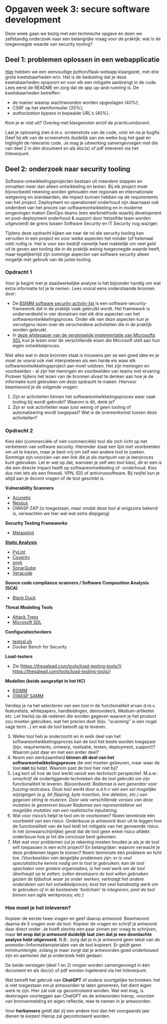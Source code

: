 # Opgaven week 3: secure software development

Deze week gaan we bezig met een technische opgave én doen we zelfstandig onderzoek naar een belangrijke vraag voor de praktijk: wat is de toegevoegde waarde van security tooling?

## Deel 1: problemen oplossen in een webapplicatie

[Hier](https://github.com/hanze-hbo-ict/sw_sec_docs/tree/master/src/pract-wk3/vulnerable-webapp/) hebben we een eenvoudige python/flask-webapp klaargezet, met drie grote kwetsbaarheden erin. Het is de bedoeling dat je deze kwetsbaarheden opspoort en voor elk een mitigatie aanbrengt in de code. Lees eerst de README en zorg dat de app up-and-running is. De kwetsbaarheden betreffen:

* de manier waarop wachtwoorden worden opgeslagen (40%);
* CSRF op het stemformulier (20%);
* _authorization bypass_ in bepaalde URL's (40%).

Kom je er niet uit? Overleg met klasgenoten en/of de practicumdocent.

Laat je oplossing zien d.m.v. screenshots van de code, vóór en na je bugfix. Geef bij elk van de screenshots duidelijk aan om welke bug het gaat en highlight de relevante code. Je mag je uitwerking samengevoegen met die van deel 2 in één document en als doc(x) of pdf inleveren via het Inleverpunt.

## Deel 2: onderzoek naar security tooling

Software-ontwikkelingsprojecten bestaan uit meerdere stappen en omvatten meer dan alleen ontwikkeling en testen. Bij elk project moet bijvoorbeeld rekening worden gehouden met regionale en internationale wetgeving en standaarden, die impact kunnen hebben op de requirements van het project. Deployment en operationeel onderhoud zijn daarnaast ook onderdeel van het proces van softwareontwikkeling en in moderne omgevingen maken DevOps-teams (een werkmethode waarbij development en post-deployment onderhoud & support door hetzelfde team worden uitgevoerd) de grens tussen Software Security en IT Security nog waziger. 

Tijdens deze opdracht kijken we naar de rol die security tooling kan vervullen in een project en voor welke aspecten het minder (of helemaal niet) nuttig is. Het is voor een bedrijf namelijk heel makkelijk om veel geld uit te geven aan tooling die in de praktijk weinig toegevoegde waarde heeft, maar tegelijkertijd zijn sommige aspecten van software security alleen mogelijk met gebruik van de juiste tooling. 

### Opdracht 1

Voor je begint met je daadwerkelijke analyse is het bijzonder handig om wat extra informatie tot je te nemen. Lees vooral eens onderstaande bronnen door:

 * De [BSIMM software security activity list](https://www.bsimm.com/framework/) is een software-security-framework dat in de praktijk vaak gebruikt wordt. Het framework is onderverdeeld in vier domeinen met elk drie aspecten van het softwareontwikkelingsproces. Onder elk van deze aspecten kun je vervolgens lezen over de verscheidene activiteiten die in de praktijk worden gebruikt. 
 * In [deze whitepaper van de versimpelde implementatie van Microsofts SDL](https://www.microsoft.com/en-us/download/details.aspx?id=12379) kun je lezen over de verschillende eisen die Microsoft stelt aan hun eigen ontwikkelproces. 

Niet alles wat in deze bronnen staat is trouwens per se een goed idee en je moet ze vooral ook niet interpreteren als een harde eis waar elk softwareontwikkelingsproject aan moet voldoen. Het zijn meningen en voorbeelden - al zijn het meningen en voorbeelden van teams met ervaring. Probeer tijdens het lezen van de bronnen alvast te denken aan hoe je de informatie kunt gebruiken om deze opdracht te maken. Hiervoor beantwoord je de volgende vragen:

1. Zijn er activiteiten binnen het softwareontwikkelingsproces waar vaak tooling bij wordt gebruikt? Waarom is dit, denk je? 
2. Zijn er ook activiteiten waar juist weinig of geen tooling of automatisering wordt toegepast? Wat is de overeenkomst tussen deze activiteiten? 

### Opdracht 2

Kies één (commerciële of niet-commerciële) tool die zich richt op het verbeteren van software security. Hieronder staat een lijst met voorbeelden om uit te kiezen, maar je bent vrij om zelf een andere tool te zoeken. Sommige zijn voorzien van een link die je als startpunt van je leerproces kunt gebruiken. Let er wel op dat, wanneer je zelf een tool kiest, dit er een is die een directe impact heeft op softwareontwikkeling of -onderhoud. Kies dus niet iets als een firewall, VPN, IDS of antivirussoftware. Bij twijfel kun je altijd aan je docent vragen of de tool geschikt is.

**Vulnerability Scanners**

 * [Acunetix](https://www.softwaretestinghelp.com/acunetix-web-vulnerability-scanner-wvs-review/)
 * [Nessus](https://medium.com/@PenTest_duck/offensive-nessus-installation-simple-windows-vulnerability-scanning-2d4d707859ae)
 * OWASP ZAP (is toegestaan, maar omdat deze tool al enigszins bekend is, verwachten we hier wel wat extra diepgang)

**Security Testing Frameworks**

 * [Metasploit](https://medium.com/swlh/intro-to-metasploit-19e3d07ff725)

**[Static Analysis](https://unicorn-dev.medium.com/the-way-static-analyzers-fight-against-false-positives-and-why-they-do-it-743de1f2a1bd)**

 * [PyLint](https://medium.com/@ryangordon210/build-a-python-ci-cd-system-code-quality-with-pylint-f6dea78461c6)
 * [Coverity](https://www.synopsys.com/blogs/software-security/coverity-setting-the-standard/)
 * [snyk](https://eldadfux.medium.com/this-is-how-we-use-snyk-to-protect-our-open-source-projects-from-evil-dependencies-6ee258ca5815)
 * [SonarQube](https://betterprogramming.pub/how-to-improve-code-quality-with-sonarqube-465744eb66db)
 * [Veracode](https://medium.com/@AccompliceVC/the-veracode-journey-origin-and-introspection-13c0c74b82e2)

**Source code compliance scanners / Software Composition Analysis (SCA)**

 * [Black Duck](https://www.synopsys.com/software-integrity/security-testing/software-composition-analysis.html)

**Threat Modeling Tools**

 * [Attack Trees](https://medium.com/@tashjnorris/using-threat-models-for-incidents-and-how-incidents-helped-me-like-attack-trees-a27eb65f9039)
 * [Microsoft SDL](https://www.youtube.com/watch?v=wUt8gVxmO-0)

**Configuratiecheckers**

 * [testssl.sh](https://www.blackhillsinfosec.com/testssl-sh-assessing-ssltls-configurations-at-scale/)
 * Docker Bench for Security

**Load-testers**

 * Zie [https://theqalead.com/tools/load-testing-tools/]( https://theqalead.com/tools/load-testing-tools/)

**Modellen (beide aangestipt in het HC)**

 * [BSIMM](https://www.synopsys.com/software-integrity/software-security-services/bsimm-maturity-model.html)
 * [OWASP SAMM](https://owaspsamm.org/)

Verdiep je na het selecteren van een tool in de functionaliteit ervan d.m.v. featurelists, whitepapers, handleidingen, demovideo’s, Medium-artikelen etc. Let hierbij op de redenen die worden gegeven waarom je het product zou moeten gebruiken, wat het precies doet (bijv. "scanning" is een nogal vage term...) en wat de tool belooft op te leveren. 

3. Welke tool heb je onderzocht en in welk deel van het softwareontwikkelingsproces kan de tool het beste worden toegepast (bijv. requirements, ontwerp, realisatie, testen, deployment, support)? Waarom juist daar en niet een ander deel?
4. Noem een werkzaamheid **binnen dit deel van het softwareontwikkelingsproces** die wel moeten gebeuren, maar waar de tool **niet** bij helpt. Waarom past de tool hier niet bij? 
5. Leg kort uit hoe de tool werkt vanuit een technisch perspectief. M.a.w.: omschrijf de onderliggende technieken die de tool gebruikt om zijn functionaliteit te leveren. *Bijvoorbeeld: Radamsa is een generator voor fuzzing-testcases. Deze tool werkt door a.d.h.v van een set mogelijke wijzigingen (e.g. bit flipping, byte insertion, line deletion, etc.) een gegeven string te muteren. Door vele verschillende versies van deze mutaties te genereren bouwt Radamsa een representatieve set mogelijke mutaties van een realistische inputstring.*
6. Wat voor risico’s helpt te tool om te voorkomen? Noem tenminste één voorbeeld van een risico. Onderbouw je antwoord door uit te leggen hoe de functionaliteit van de tool leidt tot mitigatie van het genoemde risico. In het (onwaarschijnlijke) geval dat de tool geen enkel risico afdekt: onderbouw hoe je tot die conclusie bent gekomen.
7. Met wat voor problemen zul je rekening moeten houden je als je de tool wilt toepassen in een echt project? En belangrijker: waarom verwacht je deze problemen tegen te komen? Noem tenminste één probleem en licht toe. *(Voorbeelden van dergelijke problemen zijn: er is veel specialistische kennis nodig om te tool te gebruiken; kan de tool opschalen voor grotere organisaties; is het veel werk om de tool überhaupt op te zetten; zullen developers de tool willen gebruiken gezien de tijdsdruk waar ze onder werken; vertraagt het andere onderdelen van het ontwikkelproces; kost het veel handmatig werk om te gebruiken of in de bestaande ‘toolchain’ te integreren; past de tool binnen een agile werkproces; etc.)*

### Hoe moet je het inleveren?

Kopieer de eerste twee vragen en geef daarop antwoord. Beantwoord daarna de 5 vragen over de tool. Kopieer de vragen en schrijf je antwoord daar direct onder. Je hoeft slechts een paar zinnen per vraag te schrijven, maar **let erop dat je antwoord duidelijk laat zien dat je een doordachte analyse hebt uitgevoerd**. N.B.: zorg dat je in je antwoord geen tekst van de promotie-/informatiematerialen van de tool kopieert. Er geldt geen minimumlengte, zolang je maar zorgt dat je antwoorden goed onderbouwd zijn en aantonen dat je onderzoek hebt gedaan.

De beide verslagen (deel 1 en 2) mogen worden samengevoegd in één document en als doc(x) of pdf worden ingeleverd via het Inleverpunt.

Wat betreft het gebruik van **ChatGPT** of andere soortgelijke technieken: het is niet toegestaan om je antwoorden te laten genereren, het dient eigen werk te zijn. Hier zal ook op gecontroleerd worden. Wat wel mag, is deelvragen voorleggen aan ChatGPT en de antwoorden hierop, voorzien van bronvermelding en eigen reflectie, mee te nemen in je antwoorden.

Voor **herkansers** geldt dat zij een andere tool dan het voorgaande jaar dienen te kiezen! Hierop zal gecontroleerd worden.